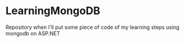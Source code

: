 # LearningMongoDB

Repository when I'll put some piece of code of my learning steps using mongodb on ASP.NET
